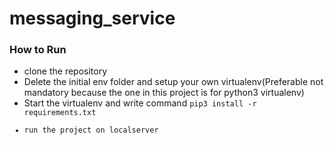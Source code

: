 # messaging_service

<h3>How to Run</h3>

<ul>
<li>clone the repository</li>
<li>Delete the initial env folder and setup your own virtualenv(Preferable not mandatory because the one in this project is for python3 virtualenv)</li>
<li>Start the virtualenv and write command <code>pip3 install -r requirements.txt</li>
<li>run the project on localserver</li>
</ul>
